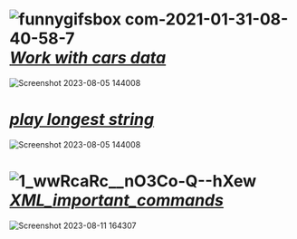 # ![funnygifsbox com-2021-01-31-08-40-58-7](https://github.com/yasinnorozzadeh/python-course2/assets/88095232/1b674bff-b018-42ca-820a-b87624bf7bb8) [***Work with cars data***]()
![Screenshot 2023-08-05 144008](https://github.com/yasinnorozzadeh/python-course2/assets/88095232/fa4fdb1e-d771-426c-8eda-d9e5fe4dfc69)
# [***play longest string***]()
![Screenshot 2023-08-05 144008](https://github.com/yasinnorozzadeh/python-course2/assets/88095232/9abdff97-e436-4a33-880a-526e226b2f97)
# ![1_wwRcaRc__nO3Co-Q--hXew](https://github.com/yasinnorozzadeh/python-course2/assets/88095232/c4397c04-cb2d-4f05-ba09-815287c76c4c) [***XML_important_commands***]()
![Screenshot 2023-08-11 164307](https://github.com/yasinnorozzadeh/python-course2/assets/88095232/77ef2221-211d-48fb-a443-17d8cf1d2a37)

